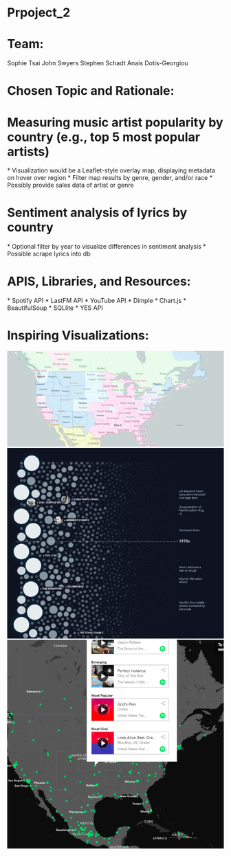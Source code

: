 # Prpoject_2

<h1>Team:</h1>
Sophie Tsai
John Swyers
Stephen Schadt
Anais Dotis-Georgiou

<h1>Chosen Topic and Rationale:</h1>

<h1>Measuring music artist popularity by country (e.g., top 5 most popular artists)</h1>
* Visualization would be a Leaflet-style overlay map, displaying metadata on hover over region
* Filter map results by genre, gender, and/or race
* Possibly provide sales data of artist or genre

<h1>Sentiment analysis of lyrics by country</h1>
* Optional filter by year to visualize differences in sentiment analysis
* Possible scrape lyrics into db

<h1>APIS, Libraries, and Resources:</h1>
* Spotify API
* LastFM API
* YouTube  API
* Dimple
* Chart.js
* BeautifulSoup 
* SQLlite
* YES API


<h1>Inspiring Visualizations:</h1>

![alt text](proposal_img/map_one.jpg)
![alt text](proposal_img/map_two.jpg)
![alt text](proposal_img/map_three.jpg)
